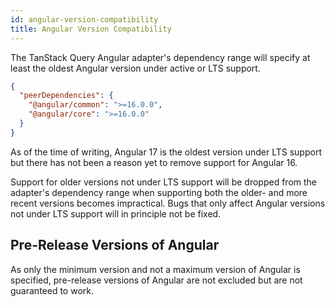 ```yaml
---
id: angular-version-compatibility
title: Angular Version Compatibility
---
```


The TanStack Query Angular adapter's dependency range will specify at least the oldest Angular version under active or LTS support.

```json
{
  "peerDependencies": {
    "@angular/common": ">=16.0.0",
    "@angular/core": ">=16.0.0"
  }
}
```

As of the time of writing, Angular 17 is the oldest version under LTS support but there has not been a reason yet to remove support for Angular 16.

Support for older versions not under LTS support will be dropped from the adapter's dependency range when supporting both the older- and more recent versions becomes impractical. Bugs that only affect Angular versions not under LTS support will in principle not be fixed.

## Pre-Release Versions of Angular

As only the minimum version and not a maximum version of Angular is specified, pre-release versions of Angular are not excluded but are not guaranteed to work.
